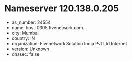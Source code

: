 # Nameserver 120.138.0.205

* as_number: 24554
* name: host-0305.fivenetwork.com.
* city: Mumbai
* country: IN
* organization: Fivenetwork Solution India Pvt Ltd Internet
* version: Unknown
* dnssec: false
